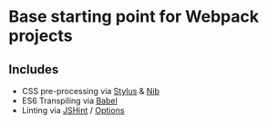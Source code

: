 # Base starting point for Webpack projects

## Includes
- CSS pre-processing via [Stylus][stylus] & [Nib][nib]
- ES6 Transpiling via [Babel][babel]
- Linting via [JSHint][jshint] / [Options][jshint-options]


[stylus]:<http://stylus-lang.com/>
[nib]:<https://tj.github.io/nib/>
[babel]:<https://babeljs.io/>
[jshint]:<http://jshint.com/>
[jshint-options]:<http://jshint.com/docs/options/>